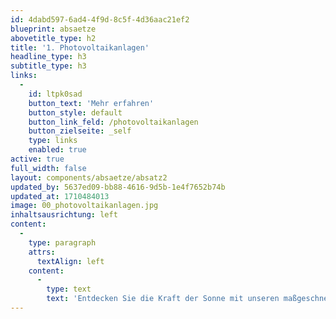 ```yaml
---
id: 4dabd597-6ad4-4f9d-8c5f-4d36aac21ef2
blueprint: absaetze
abovetitle_type: h2
title: '1. Photovoltaikanlagen'
headline_type: h3
subtitle_type: h3
links:
  -
    id: ltpk0sad
    button_text: 'Mehr erfahren'
    button_style: default
    button_link_feld: /photovoltaikanlagen
    button_zielseite: _self
    type: links
    enabled: true
active: true
full_width: false
layout: components/absaetze/absatz2
updated_by: 5637ed09-bb88-4616-9d5b-1e4f7652b74b
updated_at: 1710484013
image: 00_photovoltaikanlagen.jpg
inhaltsausrichtung: left
content:
  -
    type: paragraph
    attrs:
      textAlign: left
    content:
      -
        type: text
        text: 'Entdecken Sie die Kraft der Sonne mit unseren maßgeschneiderten Photovoltaikanlagen. Wir planen, installieren und warten Anlagen jeder Größe, um Ihren Bedürfnissen gerecht zu werden.'
---
```

